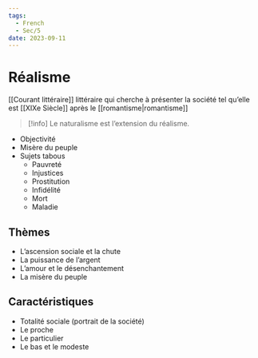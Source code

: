 ```yaml
---
tags:
  - French
  - Sec/5
date: 2023-09-11
---
```


# Réalisme

[[Courant littéraire]] littéraire qui cherche à présenter la société tel qu’elle est
[[XIXe Siècle]] après le [[romantisme|romantisme]]

> [!info] Le naturalisme est l’extension du réalisme.

- Objectivité
- Misère du peuple
- Sujets tabous
	- Pauvreté
	- Injustices
	- Prostitution
	- Infidélité
	- Mort
	- Maladie

## Thèmes

- L’ascension sociale et la chute
- La puissance de l’argent
- L’amour et le désenchantement
- La misère du peuple

## Caractéristiques

- Totalité sociale (portrait de la société)
- Le proche
- Le particulier
- Le bas et le modeste